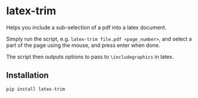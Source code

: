 # latex-trim
Helps you include a sub-selection of a pdf into a latex document.

Simply run the script, e.g.
`latex-trim file.pdf <page_number>`,
and select a part of the page using the mouse, and press enter when done.

The script then outputs options to pass to `\includegraphics` in latex.

## Installation
```
pip install latex-trim
```

